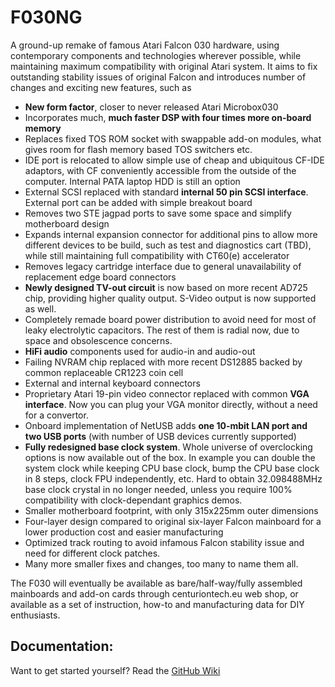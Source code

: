 # F030NG
A ground-up remake of famous Atari Falcon 030 hardware, using contemporary components and technologies wherever possible, while maintaining maximum compatibility with original Atari system.
It aims to fix outstanding stability issues of original Falcon and introduces number of changes and exciting new features, such as
- **New form factor**, closer to never released Atari Microbox030
- Incorporates much, **much faster DSP with four times more on-board memory**
- Replaces fixed TOS ROM socket with swappable add-on modules, what gives room for flash memory based TOS switchers etc.
- IDE port is relocated to allow simple use of cheap and ubiquitous CF-IDE adaptors, with CF conveniently accessible from the outside of the computer. Internal PATA laptop HDD is still an option
- External SCSI replaced with standard **internal 50 pin SCSI interface**. External port can be added with simple breakout board
- Removes two STE jagpad ports to save some space and simplify motherboard design
- Expands internal expansion connector for additional pins to allow more different devices to be build, such as test and diagnostics cart (TBD), while still maintaining full compatibility with CT60(e) accelerator
- Removes legacy cartridge interface due to general unavailability of replacement edge board connectors
- **Newly designed TV-out circuit** is now based on more recent AD725 chip, providing higher quality output. S-Video output is now supported as well.
- Completely remade board power distribution to avoid need for most of leaky electrolytic capacitors. The rest of them is radial now, due to space and obsolescence concerns.
- **HiFi audio** components used for audio-in and audio-out
- Failing NVRAM chip replaced with more recent DS12885 backed by common replaceable CR1223 coin cell
- External and internal keyboard connectors
- Proprietary Atari 19-pin video connector replaced with common **VGA interface**. Now you can plug your VGA monitor directly, without a need for a convertor.
- Onboard implementation of NetUSB adds **one 10-mbit LAN port and two USB ports** (with number of USB devices currently supported)
- **Fully redesigned base clock system**. Whole universe of overclocking options is now available out of the box.  In example you can double the system clock while keeping CPU base clock, bump the CPU base clock in 8 steps, clock FPU independently, etc. Hard to obtain 32.098488MHz base clock crystal in no longer needed, unless you require 100% compatibility with clock-dependant graphics demos.
- Smaller motherboard footprint, with only 315x225mm outer dimensions
- Four-layer design compared to original six-layer Falcon mainboard for a lower production cost and easier manufacturing
- Optimized track routing to avoid infamous Falcon stability issue and need for different clock patches.
- Many more smaller fixes and changes, too many to name them all.

The F030 will eventually be available as bare/half-way/fully assembled mainboards and add-on cards through centuriontech.eu web shop, or available as a set of instruction, how-to and manufacturing data for DIY enthusiasts.

## Documentation:
Want to get started yourself? Read the [GitHub Wiki](https://github.com/salacpavel/F030NG/wiki)


